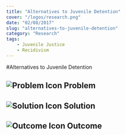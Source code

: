 ```yaml
---
title: "Alternatives to Juvenile Detention"
cover: "/logos/research.png"
date: "02/08/2017"
slug: "alternatives-to-juvenile-detention"
category: "Research"
tags:
    - Juvenile Justice
    - Recidivism  
---
```


#Alternatives to Juvenile Detention

## ![Problem Icon](https://github.com/google/material-design-icons/raw/master/alert/1x_web/ic_error_outline_black_48dp.png "Problem") Problem

## ![Solution Icon](https://github.com/google/material-design-icons/raw/master/action/1x_web/ic_lightbulb_outline_black_48dp.png "Solution") Solution

## ![Outcome Icon](https://github.com/google/material-design-icons/raw/master/action/1x_web/ic_view_list_black_48dp.png "Outcome") Outcome
